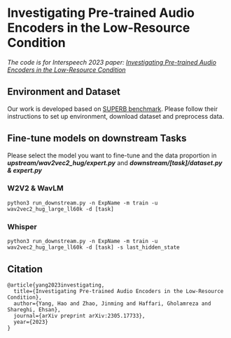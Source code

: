 # Investigating Pre-trained Audio Encoders in the Low-Resource Condition
*The code is for Interspeech 2023 paper: [Investigating Pre-trained Audio Encoders in the Low-Resource Condition](https://arxiv.org/pdf/2305.17733.pdf)*
## Environment and Dataset
Our work is developed based on [SUPERB benchmark](https://github.com/s3prl/s3prl). Please follow their instructions to set up environment, download dataset and preprocess data.
## Fine-tune models on downstream Tasks
Please select the model you want to fine-tune and the data proportion in ***upstream/wav2vec2_hug/expert.py*** and ***downstream/[task]/dataset.py & expert.py***  

### W2V2 & WavLM
```
python3 run_downstream.py -n ExpName -m train -u wav2vec2_hug_large_ll60k -d [task]
```
### Whisper
```
python3 run_downstream.py -n ExpName -m train -u wav2vec2_hug_large_ll60k -d [task] -s last_hidden_state
```
## Citation
```
@article{yang2023investigating,
  title={Investigating Pre-trained Audio Encoders in the Low-Resource Condition},
  author={Yang, Hao and Zhao, Jinming and Haffari, Gholamreza and Shareghi, Ehsan},
  journal={arXiv preprint arXiv:2305.17733},
  year={2023}
}
```
